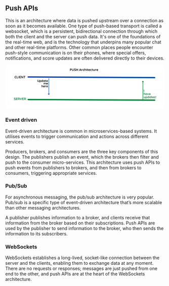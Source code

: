 ## Push APIs

This is an architecture where data is pushed upstream over a connection as soon as it becomes available. One type of push-based transport is called a websocket, which is a persistent, bidirectional connection through which both the client and the server can push data. It's one of the foundations of the real-time web, and is the technology that underpins many popular chat and other real-time platforms. Other common places people encounter push-style communication is on their phones, where special offers, notifications, and score updates are often delivered directly to their devices.

![Diagram of Push Architecture](../assets/images/push-architecture.png "Push Architecture")

### Event driven
Event-driven architecture is common in microservices-based systems. It utilises events to trigger communication and actions across different services.

Producers, brokers, and consumers are the three key components of this design. The publishers publish an event, which the brokers then filter and push to the consumer micro-services. This architecture uses push APIs to push events from publishers to brokers, and then from brokers to consumers, triggering appropriate services.

### Pub/Sub
For asynchronous messaging, the pub/sub architecture is very popular. Pub/sub is a specific type of event-driven architecture that’s more scalable than other messaging architectures.

A publisher publishes information to a broker, and clients receive that information from the broker based on their subscriptions. Push APIs are used by the publisher to send information to the broker, who then sends the information to its subscribers.

### WebSockets
WebSockets establishes a long-lived, socket-like connection between the server and the clients, enabling them to exchange data at any moment. There are no requests or responses; messages are just pushed from one end to the other, and push APIs are at the heart of the WebSockets architecture.